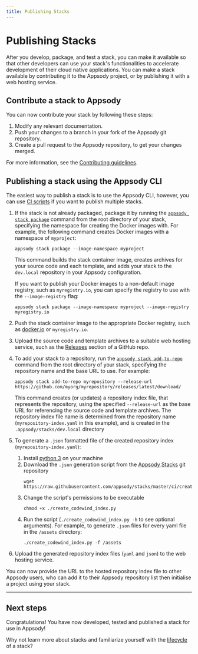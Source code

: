 ```yaml
---
title: Publishing Stacks
---
```


# Publishing Stacks

After you develop, package, and test a stack, you can make it available so that other developers can use your stack's functionalities to accelerate development of their cloud native applications. You can make a stack available by contributing it to the Appsody project, or by publishing it with a web hosting service.

## Contribute a stack to Appsody
You can now contribute your stack by following these steps:

 1. Modify any relevant documentation.
 2. Push your changes to a branch in your fork of the Appsody git repository.
 3. Create a pull request to the Appsody repository, to get your changes merged.

For more information, see the [Contributing guidelines](https://github.com/appsody/website/blob/master/CONTRIBUTING.md).

## Publishing a stack using the Appsody CLI

The easiest way to publish a stack is to use the Appsody CLI, however, you can use [CI scripts](/docs/stacks/publish-ci-scripts) if you want to publish multiple stacks.

1. If the stack is not already packaged, package it by running the [`appsody stack package`](/content/docs/reference/cli-commands/#appsody-stack-package) command from the root directory of your stack, specifying the namespace for creating the Docker images with. For example, the following command creates Docker images with a namespace of `myproject`:
    ```
    appsody stack package --image-namespace myproject
    ```

    This command builds the stack container image, creates archives for your source code and each template, and adds your stack to the `dev.local` repository in your Appsody configuration.

    If you want to publish your Docker images to a non-default image registry, such as `myregistry.io`, you can specify the registry to use with the `--image-registry` flag:
    ```
    appsody stack package --image-namespace myproject --image-registry myregistry.io
    ```

2. Push the stack container image to the appropriate Docker registry, such as [docker.io](https://docker.io) or `myregistry.io`.

3. Upload the source code and template archives to a suitable web hosting service, such as the [Releases](https://help.github.com/en/github/administering-a-repository/creating-releases) section of a GitHub repo.

4. To add your stack to a repository, run the [`appsody stack add-to-repo`](/content/docs/reference/cli-commands/#appsody-stack-addtorepo) command from the root directory of your stack, specifying the repository name and the base URL to use. For example:
    ```
    appsody stack add-to-repo myrepository --release-url https://github.com/myorg/myrepository/releases/latest/download/
    ```

    This command creates (or updates) a repository index file, that represents the repository, using the specified  `--release-url` as the base URL for referencing the source code and template archives. The repository index file name is determined from the repository name (`myrepository-index.yaml` in this example), and is created in the `.appsody/stacks/dev.local` directory

5. To generate a `.json` formatted file of the created repository index (`myrepository-index.yaml`):
    1. Install [python 3](https://www.python.org/downloads/) on your machine
    2. Download the `.json` generation script from the [Appsody Stacks](https://github.com/appsody/stacks) git repository
        ```
        wget https://raw.githubusercontent.com/appsody/stacks/master/ci/create_codewind_index.py
        ```
    3. Change the script's permissions to be executable
        ```
        chmod +x ./create_codewind_index.py
        ```
    4. Run the script (`./create_codewind_index.py -h` to see optional arguments). For example, to generate `.json` files for every yaml file in the `/assets` directory:
        ```
        ./create_codewind_index.py -f /assets
        ```

6. Upload the generated repository index files (`yaml` and `json`) to the web hosting service.

You can now provide the URL to the hosted repository index file to other Appsody users, who can add it to their Appsody repository list then initialise a project using your stack.

---

## Next steps

Congratulations!  You have now developed, tested and published a stack for use in Appsody!

Why not learn more about stacks and familiarize yourself with the [lifecycle](/docs/stacks/lifecycle) of a stack?
